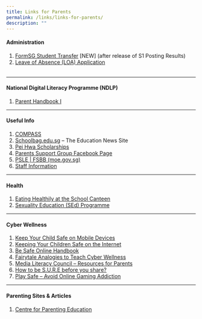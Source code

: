 ```yaml
---
title: Links for Parents
permalink: /links/links-for-parents/
description: ""
---
```

<h4>Administration</h4>
<ol>
<li><a href="https://form.gov.sg/5fdaf670f80bcd0012506a58" target="_blank" rel="noopener noreferrer">FormSG Student Transfer</a> [NEW] (after release of S1 Posting Results)</li>
<li><a href="https://go.gov.sg/phss-loa-form" target="_blank" rel="noopener noreferrer">Leave of Absence (LOA) Application</a>
<div class="mceTemp">&nbsp;</div>
</li>
</ol><hr>
<h4>National Digital Literacy Programme (NDLP)</h4>
<ol>
<li><a href="https://drive.google.com/file/d/1yygqA326DclD4cE3ZBkq1xvmH9Cnx9Mc/view?usp=sharing" target="_blank" rel="noopener noreferrer">Parent Handbook I</a></li>
</ol><hr>
<h4>Useful Info</h4>
<ol>
<li><a href="http://www.moe.gov.sg/compass/" target="_blank" rel="noopener noreferrer">COMPASS</a></li>
<li><a href="https://www.schoolbag.edu.sg/" target="_blank" rel="noopener noreferrer">Schoolbag.edu.sg</a>&nbsp;&ndash; The Education News Site</li>
<li><a href="/our-partners/pei-hwa-alumni">Pei Hwa Scholarships</a></li>
<li><a href="http://www.facebook.com/groups/phss.psg/" target="_blank" rel="noopener noreferrer">Parents Support Group Facebook Page</a></li>
<li><a href="https://www.moe.gov.sg/microsites/psle-fsbb/index.html" target="_blank" rel="noopener noreferrer" data-saferedirecturl="https://www.google.com/url?q=https://www.moe.gov.sg/microsites/psle-fsbb/index.html&amp;source=gmail&amp;ust=1618903324088000&amp;usg=AFQjCNG_VhpZE7y2YvIk5AKxDbAyrLpcdg">PSLE | FSBB (moe.gov.sg)</a></li>
<li><a href="/about-us/staff-contact-info/">Staff Information</a></li>
</ol><hr>
<h4>Health</h4>
<ol>
<li><a href="https://www.healthhub.sg/live-healthy/511/Healthy%20meals%20in%20school" target="_blank" rel="noopener noreferrer">Eating Healthily at the School Canteen</a></li>
<li><a href="/programmes/sexuality-education/" target="_blank" rel="noopener noreferrer">Sexuality Education (SEd) Programme</a></li>
</ol><hr>
<h4>Cyber Wellness</h4>
<ol>
<li><a href="https://www.csa.gov.sg/gosafeonline/go-safe-for-me/for-parents/keep-your-child-safe-on-mobile-devices" target="_blank" rel="noopener noreferrer">Keep Your Child Safe on Mobile Devices</a></li>
<li><a href="https://www.csa.gov.sg/gosafeonline/go-safe-for-me/for-parents/keeping-your-children-safe-on-the-internet" target="_blank" rel="noopener noreferrer">Keeping Your Children Safe on the Internet</a></li>
<li><a href="https://www.csa.gov.sg/gosafeonline/resources/be-safe-online-handbook" target="_blank" rel="noopener noreferrer">Be Safe Online Handbook</a></li>
<li><a href="https://www.csa.gov.sg/gosafeonline/go-safe-for-me/for-parents/3-fairy-tale-analogies-for-your-children" target="_blank" rel="noopener noreferrer">Fairytale Analogies to Teach Cyber Wellness</a></li>
<li><a href="https://www.betterinternet.sg/Resources/Resources-Listing?topic=everything&amp;persona=parents" target="_blank" rel="noopener noreferrer">Media Literacy Council &ndash; Resources for Parents</a></li>
<li><a href="https://sure.nlb.gov.sg/blog/fake-news/fn0002" target="_blank" rel="noopener noreferrer">How to be S.U.R.E before you share?</a></li>
<li><a href="https://www.schoolbag.edu.sg/story/play-safe-avoid-online-gaming-addiction" target="_blank" rel="noopener noreferrer">Play Safe &ndash; Avoid Online Gaming Addiction</a></li>
</ol><hr>
<h4>Parenting Sites & Articles</h4>
<ol>
<li><a href="http://centerforparentingeducation.org/" target="_blank" rel="noopener noreferrer">Centre for Parenting Education</a></li>
</ol>